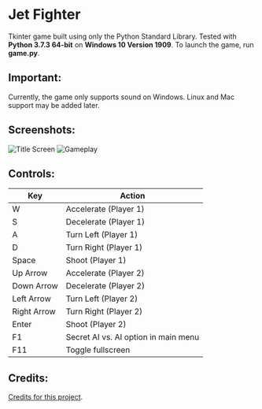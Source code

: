 # Jet Fighter
Tkinter game built using only the Python Standard Library. Tested with **Python 3.7.3 64-bit** on **Windows 10 Version 1909**.
To launch the game, run **game.py**.

## Important:
Currently, the game only supports sound on Windows. Linux and Mac support may be added later.

## Screenshots:
![Title Screen](https://i.ibb.co/FKnpqBL/titlescreen.png)
![Gameplay](https://i.ibb.co/BTM4zWb/gameplay.png)

## Controls:
Key         | Action
------------|-----------------------
W           | Accelerate (Player 1)
S           | Decelerate (Player 1)
A           | Turn Left (Player 1)
D           | Turn Right (Player 1)
Space       | Shoot (Player 1)
Up Arrow    | Accelerate (Player 2)
Down Arrow  | Decelerate (Player 2)
Left Arrow  | Turn Left (Player 2)
Right Arrow | Turn Right (Player 2)
Enter       | Shoot (Player 2)
F1          | Secret AI vs. AI option in main menu
F11         | Toggle fullscreen

## Credits:
[Credits for this project](CREDITS.txt).